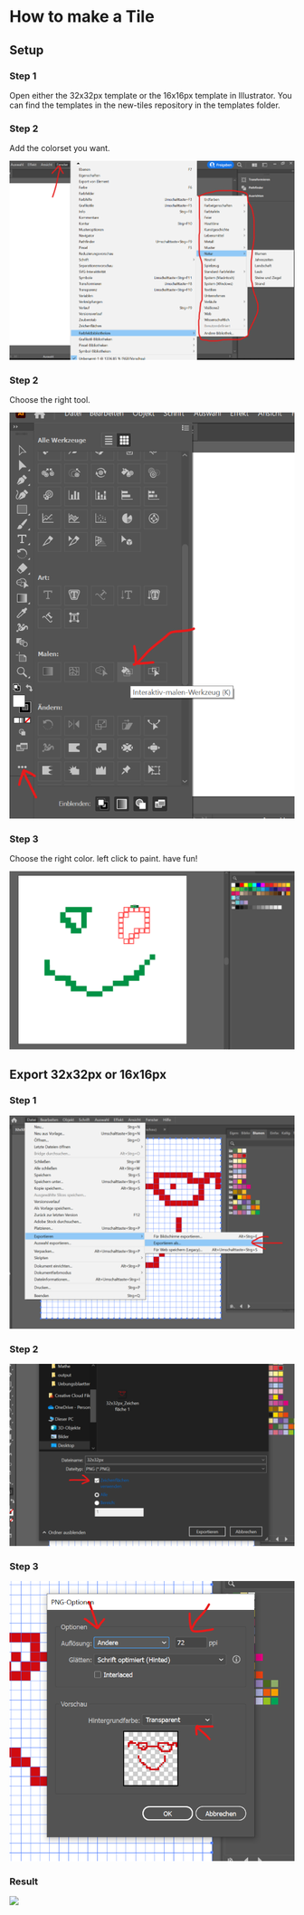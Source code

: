 # How to make a Tile 

## Setup

### Step 1

Open either the 32x32px template or the 16x16px template in Illustrator. 
You can find the templates in the new-tiles repository in the templates folder.

### Step 2

Add the colorset you want.

![](setup1.png)


### Step 2

Choose the right tool.

![](setup2.png)


### Step 3

Choose the right color. left click to paint. have fun!

![](setup3.png)



## Export 32x32px or 16x16px

### Step 1

![](32x32ex1.png)

### Step 2

![](32x32ex2.png)

### Step 3

![](32x32ex3.png)

### Result

![](32x32px_Zeichenfl%C3%A4che%201.png)


